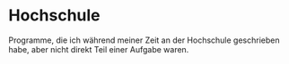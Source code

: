 # Hochschule
Programme, die ich während meiner Zeit an der Hochschule geschrieben habe, aber nicht direkt Teil einer Aufgabe waren.
